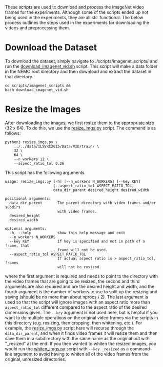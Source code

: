 These scripts are used to download and process the ImageNet video frames for the experiments. Although some of the scripts ended up not being used in the experiments, they are all still functional. The below process outlines the steps used in the experiments for downloading the videos and preprocessing them.

# Download the Dataset
To download the dataset, simply navigate to ./scripts/imagenet_scripts/ and run the [download_imagenet_vid.sh](https://github.com/MichaelTeti/NEMO/blob/main/scripts/image_scripts/download_imagenet_vid.sh) script. This script will make a data folder in the NEMO root directory and then download and extract the dataset in that directory. 
```
cd scripts/imagenet_scripts &&
bash download_imagenet_vid.sh
```

# Resize the Images
After downloading the images, we first resize them to the appropriate size (32 x 64). To do this, we use the [resize_imgs.py](https://github.com/MichaelTeti/NEMO/blob/main/scripts/image_scripts/resize_imgs.py) script. The command is as follows:
```
python3 resize_imgs.py \
    ../../data/ILSVRC2015/Data/VID/train/ \
    32 \
    64 \
    --n_workers 12 \
    --aspect_ratio_tol 0.26
```

This script has the following arguments 
```
usage: resize_imgs.py [-h] [--n_workers N_WORKERS] [--key KEY]
                      [--aspect_ratio_tol ASPECT_RATIO_TOL]
                      data_dir_parent desired_height desired_width

positional arguments:
  data_dir_parent       The parent directory with video frames and/or subdirs
                        with video frames.
  desired_height
  desired_width

optional arguments:
  -h, --help            show this help message and exit
  --n_workers N_WORKERS
  --key KEY             If key is specified and not in path of a frame, that
                        frame will not be used.
  --aspect_ratio_tol ASPECT_RATIO_TOL
                        If actual aspect ratio is > aspect_ratio_tol, frames
                        will not be resized.
```

where the first argument is required and needs to point to the directory with the video frames that are going to be resized, the second and third arguments are also required and are the desired height and width, and the fourth argument is the number of workers to use to split up the resizing and saving (should be no more than about nprocs / 2). The last argument is used so that the script will ignore images with an aspect ratio more than ```aspect_ratio_tol``` different compared to the aspect ratio of the desired dimensions given. The ```--key``` argument is not used here, but is helpful if you want to do multiple operations on the original video frames via the scripts in this directory (e.g. resizing, then cropping, then whitening, etc.). For example, the [resize_imgs.py](https://github.com/MichaelTeti/NEMO/blob/main/scripts/image_scripts/resize_imgs.py) script here will recurse through the ```data_dir_parent```, and when it finds video frames it will resize them and then save them in a subdirectory with the same name as the original but with "\_resized" at the end. If you then wanted to whiten the resized images, you would run the 
[whiten_imgs.py](https://github.com/MichaelTeti/NEMO/blob/main/scripts/image_scripts/whiten_imgs.py) script with ```--key _resized``` as a command-line argument to avoid having to whiten all of the video frames from the original, unresized directories.
